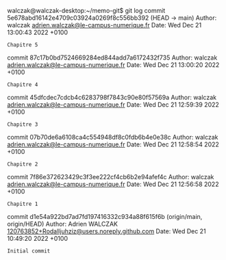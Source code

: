 walczak@walczak-desktop:~/memo-git$ git log
commit 5e678abd16142e4709c03924a0269f8c556bb392 (HEAD -> main)
Author: walczak <adrien.walczak@le-campus-numerique.fr>
Date:   Wed Dec 21 13:00:43 2022 +0100

    Chapitre 5

commit 87c17b0bd7524669284ed844add7a6172432f735
Author: walczak <adrien.walczak@le-campus-numerique.fr>
Date:   Wed Dec 21 13:00:20 2022 +0100

    Chapitre 4

commit 45dfcdec7cdcb4c6283798f7843c90e80f57569a
Author: walczak <adrien.walczak@le-campus-numerique.fr>
Date:   Wed Dec 21 12:59:39 2022 +0100

    Chapitre 3

commit 07b70de6a6108ca4c554948df8c0fdb6b4e0e38c
Author: walczak <adrien.walczak@le-campus-numerique.fr>
Date:   Wed Dec 21 12:58:54 2022 +0100

    Chapitre 2

commit 7f86e372623429c3f3ee222cf4cb6b2e94afef4c
Author: walczak <adrien.walczak@le-campus-numerique.fr>
Date:   Wed Dec 21 12:56:58 2022 +0100

    Chapitre 1

commit d1e54a922bd7ad7fd197416332c934a88f615f6b (origin/main, origin/HEAD)
Author: Adrien WALCZAK <120763852+Rodalljuhziz@users.noreply.github.com>
Date:   Wed Dec 21 10:49:20 2022 +0100

    Initial commit
